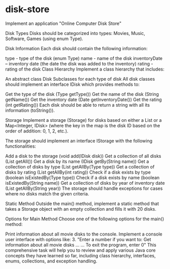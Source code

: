 # disk-store
Implement an application "Online Computer Disk Store"

Disk Types
Disks should be categorized into types: Movies, Music, Software, Games (using enum Type).

Disk Information
Each disk should contain the following information:

type - type of the disk (enum Type)
name - name of the disk
inventoryDate – inventory date (the date the disk was added to the inventory)
rating - rating of the disk
Class Hierarchy
Implement a class hierarchy that includes:

An abstract class Disk
Subclasses for each type of disk
All disk classes should implement an interface IDisk which provides methods to:

Get the type of the disk (Type getType())
Get the name of the disk (String getName())
Get the inventory date (Date getInventoryDate())
Get the rating (int getRating())
Each disk should be able to return a string with all its information (toString()).

Storage
Implement a storage (Storage) for disks based on either a List<IDisk> or a Map<Integer, IDisk> (where the key in the map is the disk ID based on the order of addition: 0, 1, 2, etc.).

The storage should implement an interface IStorage with the following functionalities:

Add a disk to the storage (void add(IDisk disk))
Get a collection of all disks (List<IDisk> getAll())
Get a disk by its name (IDisk getBy(String name))
Get a collection of disks by type (List<IDisk> getAllBy(Type type))
Get a collection of disks by rating (List<IDisk> getAllBy(int rating))
Check if a disk exists by type (boolean isExistedBy(Type type))
Check if a disk exists by name (boolean isExistedBy(String name))
Get a collection of disks by year of inventory date (List<IDisk> getAllBy(String year))
The storage should handle exceptions for cases where no disks match the given criteria.

Static Method
Outside the main() method, implement a static method that takes a Storage object with an empty collection and fills it with 20 disks.

Options for Main Method
Choose one of the following options for the main() method:

Print information about all movie disks to the console.
Implement a console user interface with options like: 3. "Enter a number if you want to:
Get information about all movie disks
... ...
To exit the program, enter 0"
This comprehensive task will help you to review and apply various Java core concepts they have learned so far, including class hierarchy, interfaces, enums, collections, and exception handling.

